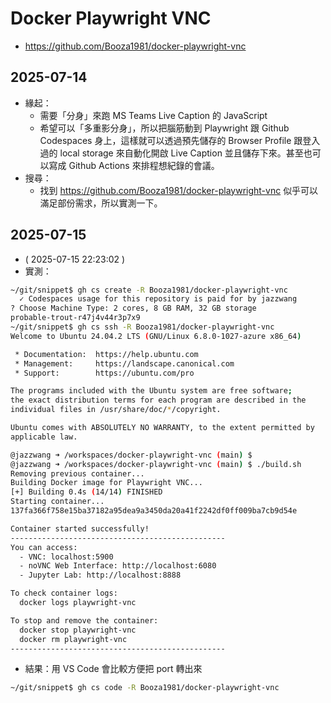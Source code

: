 # Docker Playwright VNC

- https://github.com/Booza1981/docker-playwright-vnc

## 2025-07-14

- 緣起：
  - 需要「分身」來跑 MS Teams Live Caption 的 JavaScript
  - 希望可以「多重影分身」，所以把腦筋動到 Playwright 跟 Github Codespaces 身上，這樣就可以透過預先儲存的 Browser Profile 跟登入過的 local storage 來自動化開啟 Live Caption 並且儲存下來。甚至也可以寫成 Github Actions 來排程想紀錄的會議。
- 搜尋：
  - 找到 https://github.com/Booza1981/docker-playwright-vnc 似乎可以滿足部份需求，所以實測一下。

## 2025-07-15

- ( 2025-07-15 22:23:02 )
- 實測：
```bash
~/git/snippet$ gh cs create -R Booza1981/docker-playwright-vnc
  ✓ Codespaces usage for this repository is paid for by jazzwang
? Choose Machine Type: 2 cores, 8 GB RAM, 32 GB storage
probable-trout-r47j4v44r3p7x9
~/git/snippet$ gh cs ssh -R Booza1981/docker-playwright-vnc
Welcome to Ubuntu 24.04.2 LTS (GNU/Linux 6.8.0-1027-azure x86_64)

 * Documentation:  https://help.ubuntu.com
 * Management:     https://landscape.canonical.com
 * Support:        https://ubuntu.com/pro

The programs included with the Ubuntu system are free software;
the exact distribution terms for each program are described in the
individual files in /usr/share/doc/*/copyright.

Ubuntu comes with ABSOLUTELY NO WARRANTY, to the extent permitted by
applicable law.

@jazzwang ➜ /workspaces/docker-playwright-vnc (main) $ 
@jazzwang ➜ /workspaces/docker-playwright-vnc (main) $ ./build.sh
Removing previous container...
Building Docker image for Playwright VNC...
[+] Building 0.4s (14/14) FINISHED
Starting container...
137fa366f758e15ba37182a95dea9a3450da20a41f2242df0ff009ba7cb9d54e

Container started successfully!
------------------------------------------------
You can access:
  - VNC: localhost:5900
  - noVNC Web Interface: http://localhost:6080
  - Jupyter Lab: http://localhost:8888

To check container logs:
  docker logs playwright-vnc

To stop and remove the container:
  docker stop playwright-vnc
  docker rm playwright-vnc
------------------------------------------------
```
- 結果：用 VS Code 會比較方便把 port 轉出來
```bash
~/git/snippet$ gh cs code -R Booza1981/docker-playwright-vnc
```

